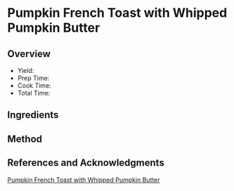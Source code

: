 # Pumpkin French Toast with Whipped Pumpkin Butter

## Overview

- Yield:
- Prep Time:
- Cook Time:
- Total Time:

## Ingredients


## Method



## References and Acknowledgments

[Pumpkin French Toast with Whipped Pumpkin Butter](https://lifemadesimplebakes.com/2015/11/pumpkin-french-toast-with-whipped-pumpkin-butter/)

